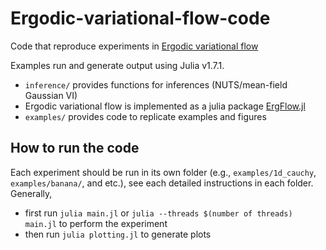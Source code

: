 # Ergodic-variational-flow-code
Code that reproduce experiments in [Ergodic variational flow](https://arxiv.org/pdf/2205.07475.pdf)

Examples run and generate output using Julia v1.7.1.
- `inference/` provides functions for inferences (NUTS/mean-field Gaussian VI) 
- Ergodic variational flow is implemented as a julia package [ErgFlow.jl](https://github.com/zuhengxu/ErgFlow.jl)
- `examples/` provides code to replicate examples and figures 


## How to run the code
Each experiment should be run in its own folder (e.g., `examples/1d_cauchy`, `examples/banana/`, and etc.), see each detailed instructions in each folder. Generally, 
- first run `julia main.jl` or `julia --threads $(number of threads) main.jl`  to perform the experiment
- then run `julia plotting.jl` to generate plots